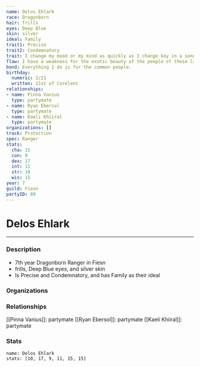 ```yaml
---
name: Delos Ehlark
race: Dragonborn
hair: frills
eyes: Deep Blue
skin: silver
ideal: Family
trait1: Precise
trait2: Condemnatory
trait: I change my mood or my mind as quickly as I change key in a song.
flaw: I have a weakness for the exotic beauty of the people of these lands.
bond: Everything I do is for the common people.
birthday:
  numeric: 2/21
  written: 21st of Corelent
relationships:
- name: Pinna Vanius
  type: partymate
- name: Ryan Ebersol
  type: partymate
- name: Kaeli Khiiral
  type: partymate
organizations: []
track: Protection
spec: Ranger
stats:
  cha: 15
  con: 9
  dex: 17
  int: 11
  str: 10
  wis: 15
year: 7
guild: Fiesn
partyID: 89
---
```

# Delos Ehlark
---
### Description
- 7th year Dragonborn Ranger in Fiesn
- frills, Deep Blue eyes, and silver skin
- Is Precise and Condemnatory, and has Family as their ideal

### Organizations
### Relationships
[[Pinna Vanius]]: partymate
[[Ryan Ebersol]]: partymate
[[Kaeli Khiiral]]: partymate
### Stats
```statblock
name: Delos Ehlark
stats: [10, 17, 9, 11, 15, 15]
```